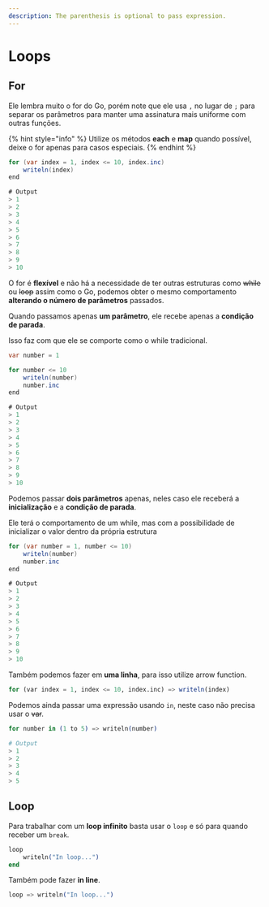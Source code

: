 ```yaml
---
description: The parenthesis is optional to pass expression.
---
```


# Loops

## For

Ele lembra muito o for do Go, porém note que ele usa `,` no lugar de `;` para separar os parâmetros para manter uma assinatura mais uniforme com outras funções.

{% hint style="info" %}
Utilize os métodos **each** e **map** quando possível, deixe o for apenas para casos especiais.
{% endhint %}

```csharp
for (var index = 1, index <= 10, index.inc)
    writeln(index)
end

# Output
> 1
> 2
> 3
> 4
> 5
> 6
> 7
> 8
> 9
> 10
```

O for é **flexível** e não há a necessidade de ter outras estruturas como ~~while~~ ou ~~loop~~ assim como o Go, podemos obter o mesmo comportamento **alterando o número de parâmetros** passados.

Quando passamos apenas **um parâmetro**, ele recebe apenas a **condição de parada**.

Isso faz com que ele se comporte como o while tradicional.

```csharp
var number = 1

for number <= 10
    writeln(number)
    number.inc
end

# Output
> 1
> 2
> 3
> 4
> 5
> 6
> 7
> 8
> 9
> 10
```

Podemos passar **dois parâmetros** apenas, neles caso ele receberá a **inicialização** e a **condição de parada**.

Ele terá o comportamento de um while, mas com a possibilidade de inicializar o valor dentro da própria estrutura

```csharp
for (var number = 1, number <= 10)
    writeln(number)
    number.inc
end

# Output
> 1
> 2
> 3
> 4
> 5
> 6
> 7
> 8
> 9
> 10
```

Também podemos fazer em **uma linha**, para isso utilize arrow function.

```julia
for (var index = 1, index <= 10, index.inc) => writeln(index)
```

Podemos ainda passar uma expressão usando `in`, neste caso não precisa usar o ~~var~~.

```elixir
for number in (1 to 5) => writeln(number)

# Output
> 1
> 2
> 3
> 4
> 5
```

## Loop

Para trabalhar com um **loop infinito** basta usar o `loop` e só para quando receber um `break`.

```elixir
loop
    writeln("In loop...")
end
```

Também pode fazer **in line**.

```elixir
loop => writeln("In loop...")
```
